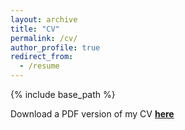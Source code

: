 ```yaml
---
layout: archive
title: "CV"
permalink: /cv/
author_profile: true
redirect_from:
  - /resume
---
```


{% include base_path %}

Download a PDF version of my CV [<strong>here</strong>](/files/CV_2024_08.pdf)


